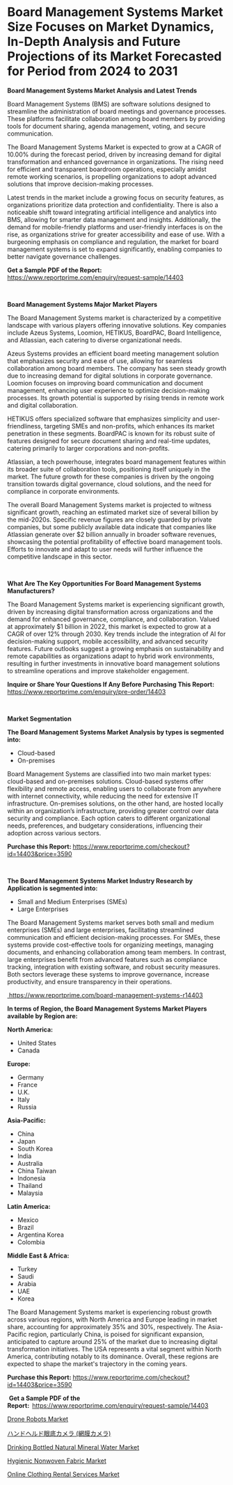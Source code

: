 <p><h1>Board Management Systems Market Size Focuses on Market Dynamics, In-Depth Analysis and Future Projections of its Market Forecasted for Period from 2024 to 2031</h1></p><p><strong>Board Management Systems Market Analysis and Latest Trends</strong></p>
<p><p>Board Management Systems (BMS) are software solutions designed to streamline the administration of board meetings and governance processes. These platforms facilitate collaboration among board members by providing tools for document sharing, agenda management, voting, and secure communication. </p><p>The Board Management Systems Market is expected to grow at a CAGR of 10.00% during the forecast period, driven by increasing demand for digital transformation and enhanced governance in organizations. The rising need for efficient and transparent boardroom operations, especially amidst remote working scenarios, is propelling organizations to adopt advanced solutions that improve decision-making processes.</p><p>Latest trends in the market include a growing focus on security features, as organizations prioritize data protection and confidentiality. There is also a noticeable shift toward integrating artificial intelligence and analytics into BMS, allowing for smarter data management and insights. Additionally, the demand for mobile-friendly platforms and user-friendly interfaces is on the rise, as organizations strive for greater accessibility and ease of use. With a burgeoning emphasis on compliance and regulation, the market for board management systems is set to expand significantly, enabling companies to better navigate governance challenges.</p></p>
<p><strong>Get a Sample PDF of the Report:&nbsp;</strong> <a href="https://www.reportprime.com/enquiry/request-sample/14403">https://www.reportprime.com/enquiry/request-sample/14403</a></p>
<p>&nbsp;</p>
<p><strong>Board Management Systems Major Market Players</strong></p>
<p><p>The Board Management Systems market is characterized by a competitive landscape with various players offering innovative solutions. Key companies include Azeus Systems, Loomion, HETIKUS, BoardPAC, Board Intelligence, and Atlassian, each catering to diverse organizational needs.</p><p>Azeus Systems provides an efficient board meeting management solution that emphasizes security and ease of use, allowing for seamless collaboration among board members. The company has seen steady growth due to increasing demand for digital solutions in corporate governance. Loomion focuses on improving board communication and document management, enhancing user experience to optimize decision-making processes. Its growth potential is supported by rising trends in remote work and digital collaboration.</p><p>HETIKUS offers specialized software that emphasizes simplicity and user-friendliness, targeting SMEs and non-profits, which enhances its market penetration in these segments. BoardPAC is known for its robust suite of features designed for secure document sharing and real-time updates, catering primarily to larger corporations and non-profits.</p><p>Atlassian, a tech powerhouse, integrates board management features within its broader suite of collaboration tools, positioning itself uniquely in the market. The future growth for these companies is driven by the ongoing transition towards digital governance, cloud solutions, and the need for compliance in corporate environments.</p><p>The overall Board Management Systems market is projected to witness significant growth, reaching an estimated market size of several billion by the mid-2020s. Specific revenue figures are closely guarded by private companies, but some publicly available data indicate that companies like Atlassian generate over $2 billion annually in broader software revenues, showcasing the potential profitability of effective board management tools. Efforts to innovate and adapt to user needs will further influence the competitive landscape in this sector.</p></p>
<p>&nbsp;</p>
<p><strong>What Are The Key Opportunities For Board Management Systems Manufacturers?</strong></p>
<p><p>The Board Management Systems market is experiencing significant growth, driven by increasing digital transformation across organizations and the demand for enhanced governance, compliance, and collaboration. Valued at approximately $1 billion in 2022, this market is expected to grow at a CAGR of over 12% through 2030. Key trends include the integration of AI for decision-making support, mobile accessibility, and advanced security features. Future outlooks suggest a growing emphasis on sustainability and remote capabilities as organizations adapt to hybrid work environments, resulting in further investments in innovative board management solutions to streamline operations and improve stakeholder engagement.</p></p>
<p><strong>Inquire or Share Your Questions If Any Before Purchasing This Report:</strong> <a href="https://www.reportprime.com/enquiry/pre-order/14403">https://www.reportprime.com/enquiry/pre-order/14403</a></p>
<p>&nbsp;</p>
<p><strong>Market Segmentation</strong></p>
<p><strong>The Board Management Systems Market Analysis by types is segmented into:</strong></p>
<p><ul><li>Cloud-based</li><li>On-premises</li></ul></p>
<p><p>Board Management Systems are classified into two main market types: cloud-based and on-premises solutions. Cloud-based systems offer flexibility and remote access, enabling users to collaborate from anywhere with internet connectivity, while reducing the need for extensive IT infrastructure. On-premises solutions, on the other hand, are hosted locally within an organization’s infrastructure, providing greater control over data security and compliance. Each option caters to different organizational needs, preferences, and budgetary considerations, influencing their adoption across various sectors.</p></p>
<p><strong>Purchase this Report:&nbsp;</strong><a href="https://www.reportprime.com/checkout?id=14403&price=3590">https://www.reportprime.com/checkout?id=14403&price=3590</a></p>
<p>&nbsp;</p>
<p><strong>The Board Management Systems Market Industry Research by Application is segmented into:</strong></p>
<p><ul><li>Small and Medium Enterprises (SMEs)</li><li>Large Enterprises</li></ul></p>
<p><p>The Board Management Systems market serves both small and medium enterprises (SMEs) and large enterprises, facilitating streamlined communication and efficient decision-making processes. For SMEs, these systems provide cost-effective tools for organizing meetings, managing documents, and enhancing collaboration among team members. In contrast, large enterprises benefit from advanced features such as compliance tracking, integration with existing software, and robust security measures. Both sectors leverage these systems to improve governance, increase productivity, and ensure transparency in their operations.</p></p>
<p><a href="https://www.reportprime.com/board-management-systems-r14403">&nbsp;https://www.reportprime.com/board-management-systems-r14403</a></p>
<p><strong>In terms of Region, the Board Management Systems Market Players available by Region are:</strong></p>
<p>
    <p> <strong> North America: </strong>
        <ul>
            <li>United States</li>
            <li>Canada</li>
        </ul>
        </p> 
    <p> <strong> Europe: </strong>
        <ul>
            <li>Germany</li>
            <li>France</li>
            <li>U.K.</li>
            <li>Italy</li>
            <li>Russia</li>
        </ul>
        </p> 
    <p> <strong> Asia-Pacific: </strong>
        <ul>
            <li>China</li>
            <li>Japan</li>
            <li>South Korea</li>
            <li>India</li>
            <li>Australia</li>
            <li>China Taiwan</li>
            <li>Indonesia</li>
            <li>Thailand</li>
            <li>Malaysia</li>
        </ul>
        </p> 
    <p> <strong> Latin America: </strong>
        <ul>
            <li>Mexico</li>
            <li>Brazil</li>
            <li>Argentina Korea</li>
            <li>Colombia</li>
        </ul>
        </p> 
    <p> <strong> Middle East & Africa: </strong>
        <ul>
            <li>Turkey</li>
            <li>Saudi</li>
            <li>Arabia</li>
            <li>UAE</li>
            <li>Korea</li>
        </ul>
    </p>
    </p>
<p><p>The Board Management Systems market is experiencing robust growth across various regions, with North America and Europe leading in market share, accounting for approximately 35% and 30%, respectively. The Asia-Pacific region, particularly China, is poised for significant expansion, anticipated to capture around 25% of the market due to increasing digital transformation initiatives. The USA represents a vital segment within North America, contributing notably to its dominance. Overall, these regions are expected to shape the market's trajectory in the coming years.</p></p>
<p><strong>Purchase this Report: </strong><a href="https://www.reportprime.com/checkout?id=14403&price=3590">https://www.reportprime.com/checkout?id=14403&price=3590</a></p>
<p>&nbsp;<strong>Get a Sample PDF of the Report:&nbsp;&nbsp;</strong><a href="https://www.reportprime.com/enquiry/request-sample/14403">https://www.reportprime.com/enquiry/request-sample/14403</a></p>
<p><strong></strong></p>
<p><p><a href="https://www.linkedin.com/pulse/drone-robots-market-global-share-ranking-overall-sales-plwqc?trackingId=lHQfrXn7TaSHwp%2BfqeGKCQ%3D%3D">Drone Robots Market</a></p><p><a href="https://medium.com/@lindakreitz2023/handheld-fundus-camera-retinal-camera-market-%E3%81%AF-%E3%82%B3%E3%82%B9%E3%83%88%E7%AE%A1%E7%90%86%E3%81%A8%E5%8A%B9%E7%8E%87%E5%90%91%E4%B8%8A%E3%82%92%E5%84%AA%E5%85%88%E3%81%97%E3%81%BE%E3%81%99-%E3%81%95%E3%82%89%E3%81%AB-%E5%A0%B1%E5%91%8A%E6%9B%B8%E3%81%AF%E5%B8%82%E5%A0%B4%E3%81%AE%E9%9C%80%E8%A6%81%E9%9D%A2%E3%81%A8%E4%BE%9B%E7%B5%A6%E9%9D%A2%E3%81%AE%E4%B8%A1%E6%96%B9%E3%82%92%E3%82%AB%E3%83%90%E3%83%BC%E3%81%97%E3%81%A6%E3%81%84%E3%81%BE%E3%81%99-efb4e947cdec">ハンドヘルド眼底カメラ (網膜カメラ)</a></p><p><a href="https://medium.com/@kaylagreenj1521/the-global-drinking-bottled-natural-mineral-water-market-is-a-dynamic-and-growing-industry-9e8000669e1c">Drinking Bottled Natural Mineral Water Market</a></p><p><a href="https://medium.com/@kaylagreenj1521/the-hygienic-nonwoven-fabric-market-has-grown-significantly-as-a-result-of-several-important-21bba9bf5526">Hygienic Nonwoven Fabric Market</a></p><p><a href="https://issuu.com/reportprime-2/docs/online-clothing-rental-services-mar_cca7dc0996cb63">Online Clothing Rental Services Market</a></p></p>